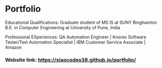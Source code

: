 # Portfolio
Educational Qualifications:
Graduate student of MS IS at SUNY Binghamton
B.E. in Computer Engineering at University of Pune, India

Professional EXperiences:
QA Automation Engineer | Knorex 
Software Tester/Test Automation Specialist | IBM
Customer Service Associate | Amazon

### Website link: https://xiaocodes38.github.io/portfolio/
